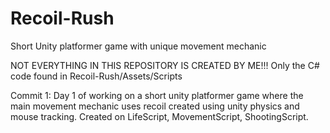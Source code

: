 # Recoil-Rush
Short Unity platformer game with unique movement mechanic

NOT EVERYTHING IN THIS REPOSITORY IS CREATED BY ME!!! Only the C# code found in Recoil-Rush/Assets/Scripts

Commit 1: Day 1 of working on a short unity platformer game where the main movement mechanic uses recoil created using unity physics and mouse tracking. Created on LifeScript, MovementScript, ShootingScript.

